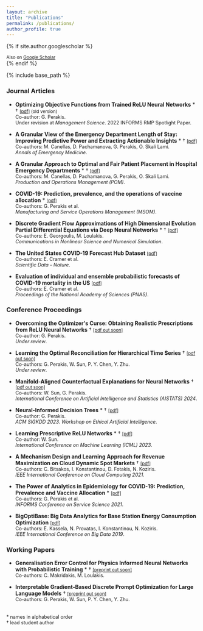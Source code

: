 ```yaml
---
layout: archive
title: "Publications"
permalink: /publications/
author_profile: true
---
```


{% if site.author.googlescholar %}
  <div class="wordwrap"><small>Also on <a href="{{site.author.googlescholar}}">Google Scholar</a></small></div>
{% endif %}

{% include base_path %}

### Journal Articles

- **Optimizing Objective Functions from Trained ReLU Neural Networks** \* † <small>[[pdf]](https://arxiv.org/pdf/2205.14189.pdf) (old version)</small> <br><span style="font-size: 0.9em;">Co-author: G. Perakis. <br>Under revision at *Management Science*. 2022 INFORMS RMP Spotlight Paper.</span> 

- **A Granular View of the Emergency Department Length of Stay: Improving Predictive Power and Extracting Actionable Insights** \* † <small>[[pdf]](https://www.sciencedirect.com/science/article/abs/pii/S0196064424000945)</small><br><span style="font-size: 0.9em;">Co-authors: M. Canellas, D. Pachamanova, G. Perakis, O. Skali Lami. <br>*Annals of Emergency Medicine*.</span> 

- **A Granular Approach to Optimal and Fair Patient Placement in Hospital Emergency Departments** \* † <small>[[pdf]](https://journals.sagepub.com/doi/abs/10.1177/10591478241240390)</small><br><span style="font-size: 0.9em;"> Co-authors: M. Canellas, D. Pachamanova, G. Perakis, O. Skali Lami. <br>*Production and Operations Management (POM)*.</span> 

- **COVID-19: Prediction, prevalence, and the operations of vaccine allocation** \* <small>[[pdf]](https://pubsonline.informs.org/doi/abs/10.1287/msom.2022.1160)</small><br><span style="font-size: 0.9em;">Co-authors: G. Perakis et al. <br>*Manufacturing and Service Operations Management (MSOM)*.</span> 

- **Discrete Gradient Flow Approximations of High Dimensional Evolution Partial Differential Equations via Deep Neural Networks** \* † <small>[[pdf]](https://pdf.sciencedirectassets.com/272639/1-s2.0-S1007570422X00105/1-s2.0-S100757042200380X/main.pdf?X-Amz-Security-Token=IQoJb3JpZ2luX2VjEG4aCXVzLWVhc3QtMSJHMEUCIQD%2FI353uLAZQbHwl8vZKG2yi3FzYxX9LVuntsUAj3T6nAIgL4T6lEe6U5vOaPfzqULZ0tIvKF%2FbvmMg27a7m67EAQUqswUIdxAFGgwwNTkwMDM1NDY4NjUiDMN72fRAQq7BbotgiiqQBdXtbOffpNpm%2BbWdQVcNLtUAfXIJmFUdjv9N5WDLYyV%2FgcIeYqUB8ExgpgbqmhHmvIrYFkpSrxnKJwRPoSJO8RyEFGqvV0Efb5zmvTE1DcfvZx%2BColtE9TWc9O1SRkdwZlFTPPC8K9%2FpBaJfZFD53zVRGCrVphLnq2k1P92ZhhXOTLfwgny4HWURM%2FSWa4KNCacjqvnmYy2PikszDwfjCFU92m7TwjaNVjjC5Y8%2FPP1f7cdVfbd7guwi76YCmhHoY7ugK%2FnN7H5C18P%2BEMp5mWGV1qsbuui%2FeWsKRxohQxOFCqwwO3B%2BwPKB5hUPafjEL8%2Bd63Q3c%2F%2BhgzzMw%2BcR%2Bh3SvmRY1KsWPVO33MRVNban%2F1FHn86XVCq%2BiGlOV00KbhEI7SWhR%2BPmqd2qmg2Qd9ceChGhgDgL2YMRczYUOJBo5wBMCzWBa7q1HgMUw8UlaM0FPKfwBIiFWs%2Fr8LLLZHjL786X0oLF8R5WfCAVLSwn1ZjkUP5GCr1y3K8s%2FX1C3yieudjl4wiKdL0V4CpSAEgCEJ8JlmPTJSqg%2BOX1ySKyn5CwJUWvG5y3vhoxuLaa71midDtZ5vC1hp46BJlUwHHu30MiKKQTpll3xL79uw3W9WVjhV%2BTEUxpQtCxyrluE2oDoJEZD%2Fq%2Fd5gm4eBaDlxJvPZJV4Kw8UInEtgsCW6DrNUQoLU7sS7g3b1a8rxmcI4ngliQ1PD7GaamtMlulXwsI7zfwWey0vsJ5MIoGlJCAJbcc8AuR5M5awIogkhLgVjp2afkJROucDiecuAWe8RJqSAks%2BgIuC3zST7V0eheo5FRhyRGebCLVz1RTSv07w7GVo66EoqqvZ6CwWxDDx3Fmt7FuaAdrTrgg358pGFWMOD9y68GOrEBSn8t%2BpiRml0SLYUb%2Fcjs%2FZvsHjyZKlM2ETsdGJXv6XRyU8bP0bIz7QEJQEEd3zCrBhW9G2gE%2B2UP%2F%2BPQit0WK1RAqUY84%2BCnYx1VM%2F7k0V3MdDLfitDuAqePoJekc5Oajc%2Brw6O8hoP0ynOT0SvkHM13H%2F9tgSZ4CnWCJpuDbIK1tuQ9GUx1BkGoVvNSG33B2%2BAuJh6t6m%2FTWVV2PW8b7lKbw98Cey0LItdamboBJFUR&X-Amz-Algorithm=AWS4-HMAC-SHA256&X-Amz-Date=20240314T143222Z&X-Amz-SignedHeaders=host&X-Amz-Expires=300&X-Amz-Credential=ASIAQ3PHCVTYSAHQRS7V%2F20240314%2Fus-east-1%2Fs3%2Faws4_request&X-Amz-Signature=f640f47db736a0d484e9811440cadbf157322f5d548a6d48cbc4762d2391d1e1&hash=2d22d7948c652e81251b1e700c66083ae9641fa6ae2ab210ee4412a541c027d2&host=68042c943591013ac2b2430a89b270f6af2c76d8dfd086a07176afe7c76c2c61&pii=S100757042200380X&tid=spdf-92eb3f31-6602-4765-9910-849f9700e45c&sid=1ec1168479fad54e9f8af3841c8719c5248bgxrqa&type=client&tsoh=d3d3LnNjaWVuY2VkaXJlY3QuY29t&ua=111058555452085954&rr=8644f901deda902c&cc=us)</small><br><span style="font-size: 0.9em;">Co-authors: E. Georgoulis, M. Loulakis. <br>*Communications in Nonlinear Science and Numerical Simulation*.

- **The United States COVID-19 Forecast Hub Dataset** <small>[[pdf]](https://www.nature.com/articles/s41597-022-01517-w)</small><br><span style="font-size: 0.9em;">Co-authors: E. Cramer et al. <br>*Scientific Data - Nature*.</span> 

- **Evaluation of individual and ensemble probabilistic forecasts of COVID-19 mortality in the US** <small>[[pdf]](https://www.pnas.org/doi/epdf/10.1073/pnas.2113561119)</small><br><span style="font-size: 0.9em;">Co-authors: E. Cramer et al. <br>*Proceedings of the National Academy of Sciences (PNAS)*.</span> 

### Conference Proceedings

- **Overcoming the Optimizer's Curse: Obtaining Realistic Prescriptions from ReLU Neural Networks** † <small>[[pdf out soon]]()</small><br><span style="font-size: 0.9em;">Co-author: G. Perakis. <br>*Under review*. </span> 

- **Learning the Optimal Reconciliation for Hierarchical Time Series** † <small>[[pdf out soon]]()</small><br><span style="font-size: 0.9em;">Co-authors: G. Perakis, W. Sun, P. Y. Chen, Y. Zhu. <br>*Under review*.</span> 

- **Manifold-Aligned Counterfactual Explanations for Neural Networks** † <small>[[pdf out soon]]()</small><br><span style="font-size: 0.9em;">Co-authors: W. Sun, G. Perakis. <br>*International Conference on Artificial Intelligence and Statistics (AISTATS) 2024*.</span> 

- **Neural-Informed Decision Trees** \* † <small>[[pdf]](https://charliezhaoyinpeng.github.io/EAI-KDD23/cameraready/8.pdf)</small><br><span style="font-size: 0.9em;">Co-author: G. Perakis. <br>*ACM SIGKDD 2023. Workshop on Ethical Artificial Intelligence*.</span> 

- **Learning Prescriptive ReLU Networks** \* † <small>[[pdf]](https://proceedings.mlr.press/v202/sun23j.html)</small><br><span style="font-size: 0.9em;">Co-author: W. Sun. <br>*International Conference on Machine Learning (ICML) 2023*.</span> 

- **A Mechanism Design and Learning Approach for Revenue Maximization on Cloud Dynamic Spot Markets** † <small>[[pdf]](https://ieeexplore.ieee.org/abstract/document/9582209)</small><br><span style="font-size: 0.9em;">Co-authors: C. Bitsakos, I. Konstantinou, D. Fotakis, N. Koziris. <br>*IEEE International Conference on Cloud Computing 2021*.</span> 

- **The Power of Analytics in Epidemiology for COVID-19: Prediction, Prevalence and Vaccine Allocation** \* <small>[[pdf]](https://link.springer.com/chapter/10.1007/978-3-030-90275-9_21)</small><br><span style="font-size: 0.9em;">Co-authors: G. Perakis et al. <br>*INFORMS Conference on Service Science 2021*.</span> 

- **BigOptiBase: Big Data Analytics for Base Station Energy Consumption Optimization** <small>[[pdf]](https://ieeexplore.ieee.org/document/9005502)</small><br><span style="font-size: 0.9em;">Co-authors: E. Kassela, N. Provatas, I. Konstantinou, N. Koziris. <br>*IEEE International Conference on Big Data 2019*.</span> 


### Working Papers

- **Generalisation Error Control for Physics Informed Neural Networks with Probabilistic Training** \* † <small>[[preprint out soon]]()</small><br><span style="font-size: 0.9em;">Co-authors: C. Makridakis, M. Loulakis.</span> 

- **Interpretable Gradient-Based Discrete Prompt Optimization for Large Language Models** † <small>[[preprint out soon]]()</small><br> <span style="font-size: 0.9em;">Co-authors: G. Perakis, W. Sun, P. Y. Chen, Y. Zhu.</span> 
<br> <br>

<span style="font-size: 0.9em;">\* names in alphabetical order<br>† lead student author</span>


